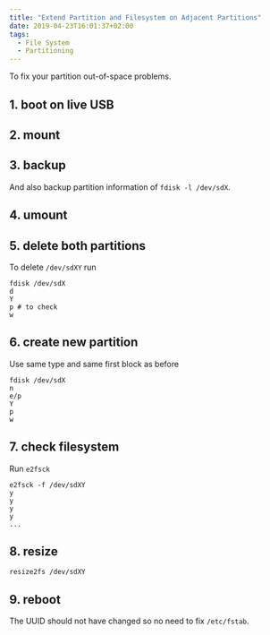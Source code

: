 ```yaml
---
title: "Extend Partition and Filesystem on Adjacent Partitions"
date: 2019-04-23T16:01:37+02:00
tags:
  - File System
  - Partitioning
---
```


To fix your partition out-of-space problems.

<!--more-->

## 1. boot on live USB

## 2. mount

## 3. backup

And also backup partition information of `fdisk -l /dev/sdX`.

## 4. umount

## 5. delete both partitions

To delete `/dev/sdXY` run

	fdisk /dev/sdX
	d
	Y
	p # to check
	w

## 6. create new partition

Use same type and same first block as before

	fdisk /dev/sdX
	n
	e/p
	Y
	p
	w

## 7. check filesystem

Run `e2fsck`

	e2fsck -f /dev/sdXY
	y
	y
	y
	y
	...

## 8. resize

	resize2fs /dev/sdXY

## 9. reboot

The UUID should not have changed so no need to fix `/etc/fstab`.
